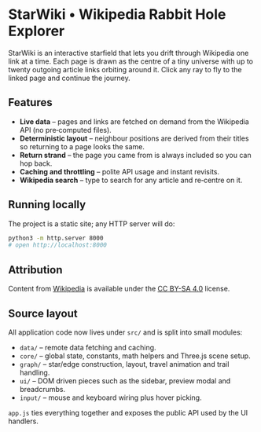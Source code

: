 # StarWiki • Wikipedia Rabbit Hole Explorer

StarWiki is an interactive starfield that lets you drift through Wikipedia one link at a time.  Each page is drawn as the centre of a tiny universe with up to twenty outgoing article links orbiting around it.  Click any ray to fly to the linked page and continue the journey.

## Features
- **Live data** – pages and links are fetched on demand from the Wikipedia API (no pre‑computed files).
- **Deterministic layout** – neighbour positions are derived from their titles so returning to a page looks the same.
- **Return strand** – the page you came from is always included so you can hop back.
- **Caching and throttling** – polite API usage and instant revisits.
- **Wikipedia search** – type to search for any article and re‑centre on it.

## Running locally
The project is a static site; any HTTP server will do:

```bash
python3 -m http.server 8000
# open http://localhost:8000
```

## Attribution
Content from [Wikipedia](https://wikipedia.org) is available under the [CC BY-SA 4.0](https://creativecommons.org/licenses/by-sa/4.0/) license.

## Source layout

All application code now lives under `src/` and is split into small modules:

- `data/` – remote data fetching and caching.
- `core/` – global state, constants, math helpers and Three.js scene setup.
- `graph/` – star/edge construction, layout, travel animation and trail handling.
- `ui/` – DOM driven pieces such as the sidebar, preview modal and breadcrumbs.
- `input/` – mouse and keyboard wiring plus hover picking.

`app.js` ties everything together and exposes the public API used by the UI handlers.
